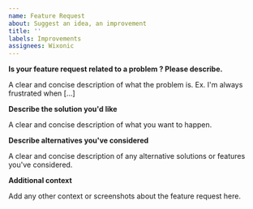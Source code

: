 ```yaml
---
name: Feature Request
about: Suggest an idea, an improvement
title: ''
labels: Improvements
assignees: Wixonic
---
```


**Is your feature request related to a problem ? Please describe.**

A clear and concise description of what the problem is.
Ex. I'm always frustrated when [...]

**Describe the solution you'd like**

A clear and concise description of what you want to happen.

**Describe alternatives you've considered**

A clear and concise description of any alternative solutions or features you've considered.

**Additional context**

Add any other context or screenshots about the feature request here.
